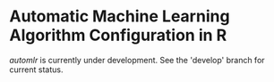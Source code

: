 Automatic Machine Learning Algorithm Configuration in R
==========================

*automlr* is currently under development. See the 'develop' branch for current status.
